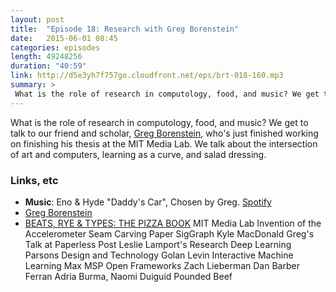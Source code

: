 ```yaml
---
layout: post
title:  "Episode 18: Research with Greg Borenstein"
date:   2015-06-01 08:45
categories: episodes
length: 49248256
duration: "40:59"
link: http://d5e3yh7f757go.cloudfront.net/eps/brt-018-160.mp3
summary: >
 What is the role of research in computology, food, and music? We get to talk to our friend and scholar, [Greg Borenstein](https://twitter.com/atduskgreg), who's just finished working on finishing his thesis at the MIT Media Lab. We talk about the intersection of art and computers, learning as a curve, and salad dressing. 
---
```

What is the role of research in computology, food, and music? We get to talk to our friend and scholar, [Greg Borenstein](https://twitter.com/atduskgreg), who's just finished working on finishing his thesis at the MIT Media Lab. We talk about the intersection of art and computers, learning as a curve, and salad dressing.

<!-- more -->

### Links, etc

* <strong>Music</strong>: Eno & Hyde "Daddy's Car", Chosen by Greg. [Spotify](https://open.spotify.com/track/4FER9uaPmGBPvBwsWK73RC)
* [Greg Borenstein](http://gregborenstein.com/)
* [BEATS, RYE & TYPES: THE PIZZA BOOK](http://beatsryetypes.com/pizza)
MIT Media Lab
Invention of the Accelerometer
Seam Carving Paper
SigGraph 
Kyle MacDonald
Greg's Talk at Paperless Post 
Leslie Lamport's Research
Deep Learning
Parsons Design and Technology 
Golan Levin
Interactive Machine Learning
Max MSP
Open Frameworks
Zach Lieberman
Dan Barber
Ferran Adria
Burma, Naomi Duiguid
Pounded Beef 